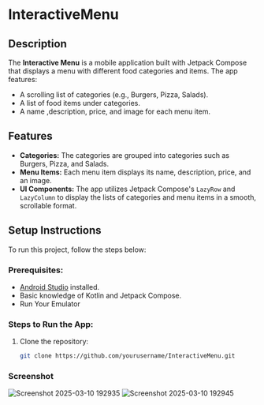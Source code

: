 # InteractiveMenu

## Description
The **Interactive Menu** is a mobile application built with Jetpack Compose that displays a menu with different food categories and items. The app features:
- A scrolling list of categories (e.g., Burgers, Pizza, Salads).
- A list of food items under categories.
- A name ,description, price, and image for each menu item.

## Features
- **Categories:** The categories are grouped into categories such as Burgers, Pizza, and Salads.
- **Menu Items:** Each menu item displays its name, description, price, and an image.
- **UI Components:** The app utilizes Jetpack Compose's `LazyRow` and `LazyColumn` to display the lists of categories and menu items in a smooth, scrollable format.

## Setup Instructions

To run this project, follow the steps below:

### Prerequisites:
- [Android Studio](https://developer.android.com/studio) installed.
- Basic knowledge of Kotlin and Jetpack Compose.
- Run Your Emulator

### Steps to Run the App:
1. Clone the repository:
   ```bash
   git clone https://github.com/yourusername/InteractiveMenu.git


### Screenshot
![Screenshot 2025-03-10 192935](https://github.com/user-attachments/assets/64b660f8-d2ce-4dfb-8179-4dfee00d1d89)
![Screenshot 2025-03-10 192945](https://github.com/user-attachments/assets/e9368d3e-d49c-4bb6-9536-4802fcbc2535)
